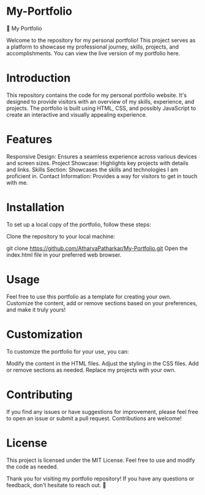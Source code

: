 # My-Portfolio

🚀 My Portfolio

Welcome to the repository for my personal portfolio! This project serves as a platform to showcase my professional journey, skills, projects, and accomplishments. You can view the live version of my portfolio here.

# Introduction
This repository contains the code for my personal portfolio website. It's designed to provide visitors with an overview of my skills, experience, and projects. The portfolio is built using HTML, CSS, and possibly JavaScript to create an interactive and visually appealing experience.

# Features
Responsive Design: Ensures a seamless experience across various devices and screen sizes.
Project Showcase: Highlights key projects with details and links.
Skills Section: Showcases the skills and technologies I am proficient in.
Contact Information: Provides a way for visitors to get in touch with me.

# Installation
To set up a local copy of the portfolio, follow these steps:

Clone the repository to your local machine:

git clone https://github.com/AtharvaPatharkar/My-Portfolio.git
Open the index.html file in your preferred web browser.

# Usage
Feel free to use this portfolio as a template for creating your own. Customize the content, add or remove sections based on your preferences, and make it truly yours!

# Customization
To customize the portfolio for your use, you can:

Modify the content in the HTML files.
Adjust the styling in the CSS files.
Add or remove sections as needed.
Replace my projects with your own.

# Contributing
If you find any issues or have suggestions for improvement, please feel free to open an issue or submit a pull request. Contributions are welcome!

# License
This project is licensed under the MIT License. Feel free to use and modify the code as needed.

Thank you for visiting my portfolio repository! If you have any questions or feedback, don't hesitate to reach out. 🌟
